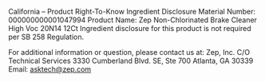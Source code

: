  
 
 
California – Product Right-To-Know Ingredient Disclosure 
Material Number: 000000000001047994 
Product Name: Zep Non-Chlorinated Brake Cleaner High Voc 20N14 12Ct 
Ingredient disclosure for this product is not required per SB 258 Regulation. 
 
For additional information or question, please contact us at: 
Zep, Inc. 
C/O Technical Services 
3330 Cumberland Blvd. SE, Ste 700 
Atlanta, GA 30339 
Email: asktech@zep.com 
 
 
 
 
